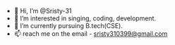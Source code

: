 - 👋 Hi, I’m @Sristy-31
- 👀 I’m interested in singing, coding, development.
- 🌱 I’m currently pursuing B.tech(CSE).
- 📫 reach me on the email - sristy310399@gmail.com

<!---
Sristy-31/Sristy-31 is a ✨ special ✨ repository because its `README.md` (this file) appears on your GitHub profile.
You can click the Preview link to take a look at your changes.
--->
